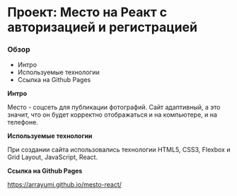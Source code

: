 # Проект: Место на Реакт с авторизацией и регистрацией

### Обзор
* Интро
* Используемые технологии
* Ссылка на Github Pages

**Интро**

Место - соцсеть для публикации фотографий.
Сайт адаптивный, а это значит, что он будет корректно отображаться и на компьютере, и на телефоне.

**Используемые технологии**

При создании сайта использовались технологии HTML5, CSS3, Flexbox и Grid Layout, JavaScript, React.

**Ссылка на Github Pages**

https://arrayumi.github.io/mesto-react/

